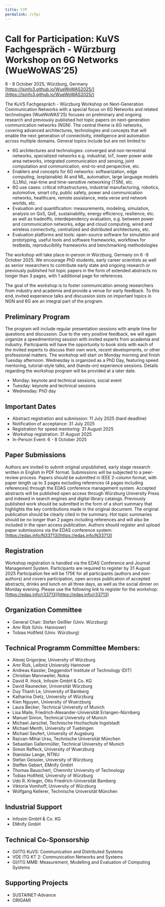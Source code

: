 ```yaml
---
title: CfP
permalink: /cfp/
---
```


# Call for Participation: KuVS Fachgespräch - Würzburg Workshop on 6G Networks (WueWoWAS’25)

6 - 8 October 2025, Würzburg, Germany [https://lsinfo3.github.io/WueWoWAS2025/](https://lsinfo3.github.io/WueWoWAS2025/)

The KuVS Fachgespräch - Würzburg Workshop on Next-Generation Communication Networks with a special focus on 6G Networks and related technologies (WueWoWAS’25) focuses on preliminary and ongoing research and previously published hot topic papers on next-generation communication networks (NGN). The central theme is 6G networks, covering advanced architectures, technologies and concepts that will enable the next generation of connectivity, intelligence and automation across multiple domains. General topics include but are not limited to

- 6G architectures and technologies: converged and non-terrestrial networks, specialized networks e.g. industrial, IoT, lower power wide area networks, integrated communication and sensing, joint computation and communication, end-to-end perspective, etc.
- Enablers and concepts for 6G networks: softwarization, edge computing, (explainable) AI and ML, automation, large language models (LLMs), real-time and time-sensitive networking (TSN), etc.
- 6G use cases: critical infrastructures, industrial manufacturing, robotics, automotive, smart city, public safety, power and communication networks, healthcare, remote assistance, meta verse and network worlds, etc.
- Evaluation and quantification: measurements, modeling, simulation, analysis on QoS, QoE, sustainability, energy efficiency, resilience, etc. as well as tradeoffs; interdependency evaluation, e.g. between power and communication networks, edge and cloud computing, wired and wireless connectivity, centralized and distributed architectures, etc.
- Evaluation platforms and tools: open-source software for simulation and prototyping, useful tools and software frameworks, workflows for testbeds, reproducibility frameworks and benchmarking methodologies

The workshop will take place in-person in Würzburg, Germany on 6 -8 October 2025. We encourage PhD students, early career scientists as well as senior researchers to contribute early state and ongoing research or previously published hot topic papers in the form of extended abstracts no longer than 3 pages, with 1 additional page for references.

The goal of the workshop is to foster communication among researchers from industry and academia and provide a venue for early feedback. To this end, invited experience talks and discussion slots on important topics in NGN and 6G are an integral part of the program.

## Preliminary Program

The program will include regular presentation sessions with ample time for questions and discussion. Due to the very positive feedback, we will again organize a speedmentoring session with invited experts from academia and industry. Participants will have the opportunity to book slots with each of the invited experts to discuss their own work, recent developments, or other professional matters. The workshop will start on Monday morning and finish Tuesday afternoon. Wednesday is organized as a PhD Day, featuring speed mentoring, tutorial-style talks, and (hands-on) experience sessions.  Details regarding the workshop program will be provided at a later date.

- Monday: keynote and technical sessions, social event
- Tuesday: keynote and technical sessions
- Wednesday: PhD day 

## Important Dates

- Abstract registration and submission: 11 July 2025 (hard deadline)
- Notification of acceptance: 31 July 2025
- Registration for speed mentoring: 31 August 2025
- Workshop registration: 31 August 2025
- In-Person Event: 6 - 8 October 2025

## Paper Submissions

Authors are invited to submit original unpublished, early stage research written in English in PDF format. Submissions will be subjected to a peer-review process. Papers should be submitted in IEEE 2-column format, with paper length up to 3 pages excluding references (4 pages including references) through the EDAS conference management system. Accepted abstracts will be published open access through Würzburg University Press and indexed in search engines and digital library catalogs.
Previously published work should be submitted in the form of a short summary that highlights the key contributions made in the original document. The original publication should be clearly cited in the summary. Hot topic summaries should be no longer than 2 pages including references and will also be included in the open access publication.
Authors should register and upload paper submissions via the EDAS conference system: 	[https://edas.info/N33713](https://edas.info/N33713)

## Registration

Workshop registration is handled via the EDAS Conference and Journal Management System. 
Participants are required to register by 31 August 2025
Participation fee will be 175€ for all participants (authors and non-authors) and covers participation, open access publication of accepted abstracts, drinks and lunch on all three days, as well as the social dinner on Monday evening.
Please use the following link to register for the workshop: [https://edas.info/r33713](https://edas.info/r33713)

## Organization Committee

- General Chair: Stefan Geißler (Univ. Würzburg)
- Amr Rizk (Univ. Hannover)
- Tobias Hoßfeld (Univ. Würzburg)

## Technical Programm Committee Members:

- Alexej Grigorjew, University of Würzburg
- Amr Rizk, Leibniz University Hannover
- Andreas Kassler, Deggendorf Institute of Technology (DIT)
- Christian Mannweiler, Nokia
- David R. Hock, Infosim GmbH & Co. KG
- David Raunecker, Universität Würzburg
- Duy Thanh Le, University of Bamberg
- Katharina Dietz, University of Würzburg
- Kien Nguyen, University of Wuerzburg
- Laura Becker, Technical University of Munich
- Lisa Maile, Friedrich-Alexander-Universität Erlangen-Nürnberg
- Manuel Simon, Technical University of Munich
- Michael Jarschel, Technische Hochschule Ingolstadt
- Michael Menth, University of Tuebingen
- Michael Seufert, University of Augsburg
- Razvan-Mihai Ursu, Technische Universität München
- Sebastian Gallenmüller, Technical University of Munich
- Simon Raffeck, University of Wuerzburg
- Stanislav Lange, NTNU
- Stefan Geissler, University of Würzburg
- Steffen Gebert, EMnify GmbH
- Thomas Bauschert, Chemnitz University of Technology
- Tobias Hoßfeld, University of Würzburg
- Udo R. Krieger, Otto Friedrich-Universität Bamberg
- Viktoria Vomhoff, University of Würzburg
- Wolfgang Kellerer, Technische Universität München

## Industrial Support

- Infosim GmbH & Co. KG
- EMnify GmbH

## Technical Co-Sponsorship

- GI/ITG KuVS: Communication and Distributed Systems
- VDE ITG KT 2: Communication Networks and Systems
- GI/ITG MMB: Measurement, Modelling and Evaluation of Computing Systems

## Supporting Projects
      
- SUSTAINET-Advance
- ORIGAMI
